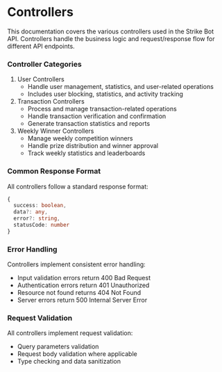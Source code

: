 # Controllers

This documentation covers the various controllers used in the Strike Bot API. Controllers handle the business logic and request/response flow for different API endpoints.

### Controller Categories

1. User Controllers
   * Handle user management, statistics, and user-related operations
   * Includes user blocking, statistics, and activity tracking
2. Transaction Controllers
   * Process and manage transaction-related operations
   * Handle transaction verification and confirmation
   * Generate transaction statistics and reports
3. Weekly Winner Controllers
   * Manage weekly competition winners
   * Handle prize distribution and winner approval
   * Track weekly statistics and leaderboards

### Common Response Format

All controllers follow a standard response format:

```typescript
{
  success: boolean,
  data?: any,
  error?: string,
  statusCode: number
}
```

### Error Handling

Controllers implement consistent error handling:

* Input validation errors return 400 Bad Request
* Authentication errors return 401 Unauthorized
* Resource not found returns 404 Not Found
* Server errors return 500 Internal Server Error

### Request Validation

All controllers implement request validation:

* Query parameters validation
* Request body validation where applicable
* Type checking and data sanitization
